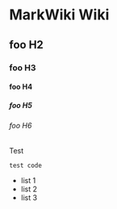 # MarkWiki Wiki

## foo H2

### foo H3

#### foo H4

##### foo H5

###### foo H6

Test

    test code

- list 1
- list 2
- list 3

